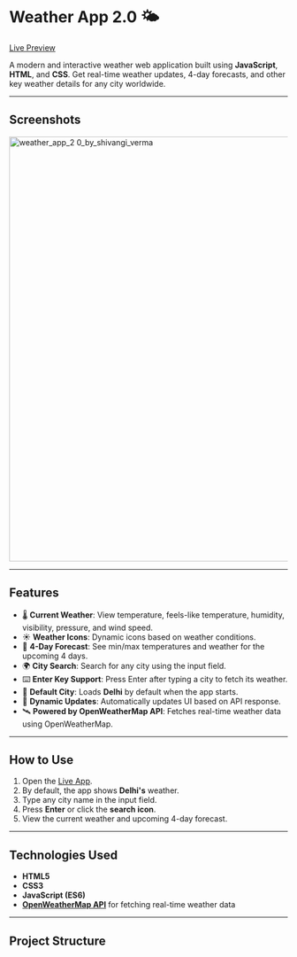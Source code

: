# Weather App 2.0 🌤️

[Live Preview](https://shivangi-verma.github.io/Weather-App-2.0)

A modern and interactive weather web application built using **JavaScript**, **HTML**, and **CSS**. Get real-time weather updates, 4-day forecasts, and other key weather details for any city worldwide.

---
## Screenshots
 
<img width="1313" height="767" alt="weather_app_2 0_by_shivangi_verma" src="https://github.com/user-attachments/assets/b3988575-c83d-439e-aff3-7ee6faa841eb" />


---

## Features

- 🌡️ **Current Weather**: View temperature, feels-like temperature, humidity, visibility, pressure, and wind speed.  
- ☀️ **Weather Icons**: Dynamic icons based on weather conditions.  
- 📅 **4-Day Forecast**: See min/max temperatures and weather for the upcoming 4 days.  
- 🌍 **City Search**: Search for any city using the input field.  
- ⌨️ **Enter Key Support**: Press Enter after typing a city to fetch its weather.  
- 🌆 **Default City**: Loads **Delhi** by default when the app starts.  
- 💨 **Dynamic Updates**: Automatically updates UI based on API response.  
- 🛰️ **Powered by OpenWeatherMap API**: Fetches real-time weather data using OpenWeatherMap.  

---

## How to Use

1. Open the [Live App](https://shivangi-verma.github.io/Weather-App-2.0).  
2. By default, the app shows **Delhi's** weather.  
3. Type any city name in the input field.  
4. Press **Enter** or click the **search icon**.  
5. View the current weather and upcoming 4-day forecast.  

---

## Technologies Used

- **HTML5**  
- **CSS3**  
- **JavaScript (ES6)**  
- **[OpenWeatherMap API](https://openweathermap.org/api)** for fetching real-time weather data  

---

## Project Structure

